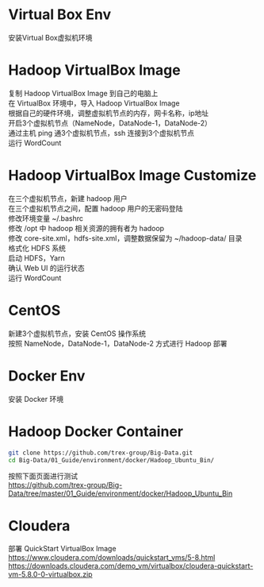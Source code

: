 # Virtual Box Env
安装Virtual Box虚拟机环境<br>

# Hadoop VirtualBox Image
复制 Hadoop VirtualBox Image 到自己的电脑上<br>
在 VirtualBox 环境中，导入 Hadoop VirtualBox Image<br>
根据自己的硬件环境，调整虚拟机节点的内存，网卡名称，ip地址<br>
开启3个虚拟机节点（NameNode，DataNode-1，DataNode-2）<br>
通过主机 ping 通3个虚拟机节点，ssh 连接到3个虚拟机节点<br>
运行 WordCount<br>

# Hadoop VirtualBox Image Customize
在三个虚拟机节点，新建 hadoop 用户<br>
在三个虚拟机节点之间，配置 hadoop 用户的无密码登陆<br>
修改环境变量 ~/.bashrc<br>
修改 /opt 中 hadoop 相关资源的拥有者为 hadoop<br>
修改 core-site.xml，hdfs-site.xml，调整数据保留为 ~/hadoop-data/ 目录<br>
格式化 HDFS 系统<br>
启动 HDFS，Yarn<br>
确认 Web UI 的运行状态<br>
运行 WordCount<br>

# CentOS
新建3个虚拟机节点，安装 CentOS 操作系统<br>
按照 NameNode，DataNode-1，DataNode-2 方式进行 Hadoop 部署<br>

# Docker Env
安装 Docker 环境<br>

# Hadoop Docker Container
```bash
git clone https://github.com/trex-group/Big-Data.git
cd Big-Data/01_Guide/environment/docker/Hadoop_Ubuntu_Bin/
```
按照下面页面进行测试<br>
https://github.com/trex-group/Big-Data/tree/master/01_Guide/environment/docker/Hadoop_Ubuntu_Bin<br>

# Cloudera
部署 QuickStart VirtualBox Image<br>
https://www.cloudera.com/downloads/quickstart_vms/5-8.html<br>
https://downloads.cloudera.com/demo_vm/virtualbox/cloudera-quickstart-vm-5.8.0-0-virtualbox.zip<br>

